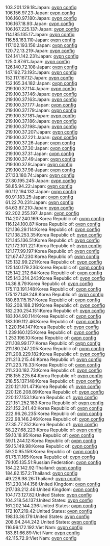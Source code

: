 103.201.129.18:Japan: [ovpn config](vpn/103_201_129_18.ovpn)  
106.156.97.23:Japan: [ovpn config](vpn/106_156_97_23.ovpn)  
106.160.97.180:Japan: [ovpn config](vpn/106_160_97_180.ovpn)  
106.167.18.93:Japan: [ovpn config](vpn/106_167_18_93.ovpn)  
106.167.225.137:Japan: [ovpn config](vpn/106_167_225_137.ovpn)  
114.185.135.17:Japan: [ovpn config](vpn/114_185_135_17.ovpn)  
116.58.163.110:Japan: [ovpn config](vpn/116_58_163_110.ovpn)  
117.102.193.156:Japan: [ovpn config](vpn/117_102_193_156.ovpn)  
120.72.13.219:Japan: [ovpn config](vpn/120_72_13_219.ovpn)  
124.141.142.231:Japan: [ovpn config](vpn/124_141_142_231.ovpn)  
125.0.87.61:Japan: [ovpn config](vpn/125_0_87_61.ovpn)  
126.140.72.108:Japan: [ovpn config](vpn/126_140_72_108.ovpn)  
147.192.73.193:Japan: [ovpn config](vpn/147_192_73_193.ovpn)  
152.117.167.12:Japan: [ovpn config](vpn/152_117_167_12.ovpn)  
152.165.34.182:Japan: [ovpn config](vpn/152_165_34_182.ovpn)  
219.100.37.114:Japan: [ovpn config](vpn/219_100_37_114.ovpn)  
219.100.37.146:Japan: [ovpn config](vpn/219_100_37_146.ovpn)  
219.100.37.163:Japan: [ovpn config](vpn/219_100_37_163.ovpn)  
219.100.37.177:Japan: [ovpn config](vpn/219_100_37_177.ovpn)  
219.100.37.179:Japan: [ovpn config](vpn/219_100_37_179.ovpn)  
219.100.37.181:Japan: [ovpn config](vpn/219_100_37_181.ovpn)  
219.100.37.186:Japan: [ovpn config](vpn/219_100_37_186.ovpn)  
219.100.37.198:Japan: [ovpn config](vpn/219_100_37_198.ovpn)  
219.100.37.207:Japan: [ovpn config](vpn/219_100_37_207.ovpn)  
219.100.37.221:Japan: [ovpn config](vpn/219_100_37_221.ovpn)  
219.100.37.26:Japan: [ovpn config](vpn/219_100_37_26.ovpn)  
219.100.37.30:Japan: [ovpn config](vpn/219_100_37_30.ovpn)  
219.100.37.31:Japan: [ovpn config](vpn/219_100_37_31.ovpn)  
219.100.37.49:Japan: [ovpn config](vpn/219_100_37_49.ovpn)  
219.100.37.9:Japan: [ovpn config](vpn/219_100_37_9.ovpn)  
219.100.37.98:Japan: [ovpn config](vpn/219_100_37_98.ovpn)  
27.133.180.74:Japan: [ovpn config](vpn/27_133_180_74.ovpn)  
27.80.195.245:Japan: [ovpn config](vpn/27_80_195_245.ovpn)  
58.85.94.22:Japan: [ovpn config](vpn/58_85_94_22.ovpn)  
60.112.194.132:Japan: [ovpn config](vpn/60_112_194_132.ovpn)  
60.91.183.25:Japan: [ovpn config](vpn/60_91_183_25.ovpn)  
61.22.70.231:Japan: [ovpn config](vpn/61_22_70_231.ovpn)  
64.63.87.210:Japan: [ovpn config](vpn/64_63_87_210.ovpn)  
92.202.255.197:Japan: [ovpn config](vpn/92_202_255_197.ovpn)  
114.207.240.169:Korea Republic of: [ovpn config](vpn/114_207_240_169.ovpn)  
116.124.100.87:Korea Republic of: [ovpn config](vpn/116_124_100_87.ovpn)  
121.136.29.114:Korea Republic of: [ovpn config](vpn/121_136_29_114.ovpn)  
121.138.253.35:Korea Republic of: [ovpn config](vpn/121_138_253_35.ovpn)  
121.145.136.51:Korea Republic of: [ovpn config](vpn/121_145_136_51.ovpn)  
121.172.101.221:Korea Republic of: [ovpn config](vpn/121_172_101_221.ovpn)  
121.177.99.197:Korea Republic of: [ovpn config](vpn/121_177_99_197.ovpn)  
121.67.47.230:Korea Republic of: [ovpn config](vpn/121_67_47_230.ovpn)  
125.132.99.221:Korea Republic of: [ovpn config](vpn/125_132_99_221.ovpn)  
125.140.179.236:Korea Republic of: [ovpn config](vpn/125_140_179_236.ovpn)  
125.142.212.64:Korea Republic of: [ovpn config](vpn/125_142_212_64.ovpn)  
125.143.214.243:Korea Republic of: [ovpn config](vpn/125_143_214_243.ovpn)  
14.36.8.79:Korea Republic of: [ovpn config](vpn/14_36_8_79.ovpn)  
175.113.191.148:Korea Republic of: [ovpn config](vpn/175_113_191_148.ovpn)  
175.127.149.248:Korea Republic of: [ovpn config](vpn/175_127_149_248.ovpn)  
180.69.115.157:Korea Republic of: [ovpn config](vpn/180_69_115_157.ovpn)  
182.208.188.219:Korea Republic of: [ovpn config](vpn/182_208_188_219.ovpn)  
182.230.254.151:Korea Republic of: [ovpn config](vpn/182_230_254_151.ovpn)  
183.104.90.114:Korea Republic of: [ovpn config](vpn/183_104_90_114.ovpn)  
183.109.112.46:Korea Republic of: [ovpn config](vpn/183_109_112_46.ovpn)  
1.220.154.147:Korea Republic of: [ovpn config](vpn/1_220_154_147.ovpn)  
1.239.160.125:Korea Republic of: [ovpn config](vpn/1_239_160_125.ovpn)  
1.253.196.10:Korea Republic of: [ovpn config](vpn/1_253_196_10.ovpn)  
211.108.99.177:Korea Republic of: [ovpn config](vpn/211_108_99_177.ovpn)  
211.180.247.205:Korea Republic of: [ovpn config](vpn/211_180_247_205.ovpn)  
211.208.229.182:Korea Republic of: [ovpn config](vpn/211_208_229_182.ovpn)  
211.213.215.46:Korea Republic of: [ovpn config](vpn/211_213_215_46.ovpn)  
211.223.78.33:Korea Republic of: [ovpn config](vpn/211_223_78_33.ovpn)  
211.230.182.73:Korea Republic of: [ovpn config](vpn/211_230_182_73.ovpn)  
218.155.225.64:Korea Republic of: [ovpn config](vpn/218_155_225_64.ovpn)  
218.55.137.148:Korea Republic of: [ovpn config](vpn/218_55_137_148.ovpn)  
220.121.101.47:Korea Republic of: [ovpn config](vpn/220_121_101_47.ovpn)  
220.126.208.89:Korea Republic of: [ovpn config](vpn/220_126_208_89.ovpn)  
220.127.153.1:Korea Republic of: [ovpn config](vpn/220_127_153_1.ovpn)  
221.151.252.183:Korea Republic of: [ovpn config](vpn/221_151_252_183.ovpn)  
221.152.241.40:Korea Republic of: [ovpn config](vpn/221_152_241_40.ovpn)  
222.96.26.235:Korea Republic of: [ovpn config](vpn/222_96_26_235.ovpn)  
222.98.146.246:Korea Republic of: [ovpn config](vpn/222_98_146_246.ovpn)  
27.35.77.252:Korea Republic of: [ovpn config](vpn/27_35_77_252.ovpn)  
58.227.68.223:Korea Republic of: [ovpn config](vpn/58_227_68_223.ovpn)  
59.10.18.95:Korea Republic of: [ovpn config](vpn/59_10_18_95.ovpn)  
59.11.244.12:Korea Republic of: [ovpn config](vpn/59_11_244_12.ovpn)  
59.15.149.98:Korea Republic of: [ovpn config](vpn/59_15_149_98.ovpn)  
59.20.95.159:Korea Republic of: [ovpn config](vpn/59_20_95_159.ovpn)  
61.75.11.165:Korea Republic of: [ovpn config](vpn/61_75_11_165.ovpn)  
79.105.135.51:Russian Federation: [ovpn config](vpn/79_105_135_51.ovpn)  
184.22.142.92:Thailand: [ovpn config](vpn/184_22_142_92.ovpn)  
184.82.157.2:Thailand: [ovpn config](vpn/184_82_157_2.ovpn)  
49.228.98.26:Thailand: [ovpn config](vpn/49_228_98_26.ovpn)  
151.230.144.156:United Kingdom: [ovpn config](vpn/151_230_144_156.ovpn)  
217.138.212.46:United Kingdom: [ovpn config](vpn/217_138_212_46.ovpn)  
104.173.127.82:United States: [ovpn config](vpn/104_173_127_82.ovpn)  
104.218.54.137:United States: [ovpn config](vpn/104_218_54_137.ovpn)  
161.202.144.236:United States: [ovpn config](vpn/161_202_144_236.ovpn)  
172.107.219.42:United States: [ovpn config](vpn/172_107_219_42.ovpn)  
198.13.36.179:United States: [ovpn config](vpn/198_13_36_179.ovpn)  
208.94.244.242:United States: [ovpn config](vpn/208_94_244_242.ovpn)  
116.99.172.192:Viet Nam: [ovpn config](vpn/116_99_172_192.ovpn)  
183.81.66.89:Viet Nam: [ovpn config](vpn/183_81_66_89.ovpn)  
42.115.72.9:Viet Nam: [ovpn config](vpn/42_115_72_9.ovpn)  
